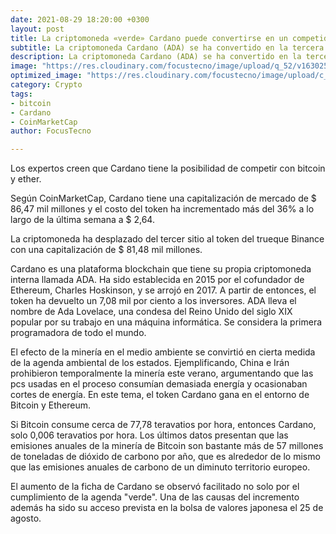 ```yaml
---
date: 2021-08-29 18:20:00 +0300
layout: post
title: La criptomoneda «verde» Cardano puede convertirse en un competidor de bitcoin
subtitle: La criptomoneda Cardano (ADA) se ha convertido en la tercera criptomoneda más valiosa, ya que los mineros buscan alternativas más ecológicas.
description: La criptomoneda Cardano (ADA) se ha convertido en la tercera criptomoneda más valiosa, ya que los mineros buscan alternativas más ecológicas.
image: "https://res.cloudinary.com/focustecno/image/upload/q_52/v1630252404/la-criptomoneda-verde-cardano-puede-convertirse-en-un-competidor-de-bitcoin-focustecno-com.png"
optimized_image: "https://res.cloudinary.com/focustecno/image/upload/c_scale,q_52,w_471/v1630252404/la-criptomoneda-verde-cardano-puede-convertirse-en-un-competidor-de-bitcoin-focustecno-com.png"
category: Crypto
tags:
- bitcoin
- Cardano 
- CoinMarketCap
author: FocusTecno

---
```

Los expertos creen que Cardano tiene la posibilidad de competir con bitcoin y ether.

Según CoinMarketCap, Cardano tiene una capitalización de mercado de $ 86,47 mil millones y el costo del token ha incrementado más del 36% a lo largo de la última semana a $ 2,64.

La criptomoneda ha desplazado del tercer sitio al token del trueque Binance con una capitalización de $ 81,48 mil millones.

Cardano es una plataforma blockchain que tiene su propia criptomoneda interna llamada ADA. Ha sido establecida en 2015 por el cofundador de Ethereum, Charles Hoskinson, y se arrojó en 2017. A partir de entonces, el token ha devuelto un 7,08 mil por ciento a los inversores. ADA lleva el nombre de Ada Lovelace, una condesa del Reino Unido del siglo XIX popular por su trabajo en una máquina informática. Se considera la primera programadora de todo el mundo.

El efecto de la minería en el medio ambiente se convirtió en cierta medida de la agenda ambiental de los estados. Ejemplificando, China e Irán prohibieron temporalmente la minería este verano, argumentando que las pcs usadas en el proceso consumían demasiada energía y ocasionaban cortes de energía. En este tema, el token Cardano gana en el entorno de Bitcoin y Ethereum.

Si Bitcoin consume cerca de 77,78 teravatios por hora, entonces Cardano, solo 0,006 teravatios por hora. Los últimos datos presentan que las emisiones anuales de la minería de Bitcoin son bastante más de 57 millones de toneladas de dióxido de carbono por año, que es alrededor de lo mismo que las emisiones anuales de carbono de un diminuto territorio europeo.

El aumento de la ficha de Cardano se observó facilitado no solo por el cumplimiento de la agenda "verde". Una de las causas del incremento además ha sido su acceso prevista en la bolsa de valores japonesa el 25 de agosto. 
